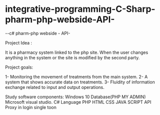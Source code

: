 # integrative-programming-C-Sharp-pharm-php-webside-API-
--c# pharm-php webside - API-

Project Idea :

It is a pharmacy system linked to the php site. When the user changes anything in the system or the site is modified by the second party.


Project goals:

1- Monitoring the movement of treatments from the main system.
2- A system that shows accurate data on treatments.
3- Fluidity of information exchange related to input and output operations.


Study software components:
Windows 10
Database(PHP MY ADMIN)
Microsoft visual studio.
C# Language
PHP
HTML
CSS
JAVA SCRIPT
API
Proxy in login 
single toon
